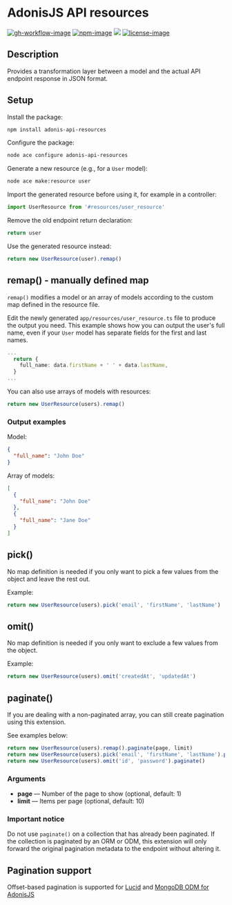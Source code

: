 # AdonisJS API resources

[![gh-workflow-image]][gh-workflow-url] [![npm-image]][npm-url] ![][typescript-image] [![license-image]][license-url]

## Description

Provides a transformation layer between a model and the actual API endpoint response in JSON format.

## Setup

Install the package:

```sh
npm install adonis-api-resources
```

Configure the package:

```sh
node ace configure adonis-api-resources
```

Generate a new resource (e.g., for a `User` model):

```sh
node ace make:resource user
```

Import the generated resource before using it, for example in a controller:

```typescript
import UserResource from '#resources/user_resource'
```

Remove the old endpoint return declaration:

```typescript
return user
```

Use the generated resource instead:

```typescript
return new UserResource(user).remap()
```

## remap() - manually defined map

`remap()` modifies a model or an array of models according to the custom map defined in the resource file.

Edit the newly generated `app/resources/user_resource.ts` file to produce the output you need. This example shows how you can output the user's full name, even if your `User` model has separate fields for the first and last names.

```typescript
...
  return {
    full_name: data.firstName + ' ' + data.lastName,
  }
...
```

You can also use arrays of models with resources:

```typescript
return new UserResource(users).remap()
```

### Output examples

Model:

```json
{
  "full_name": "John Doe"
}
```

Array of models:

```json
[
  {
    "full_name": "John Doe"
  },
  {
    "full_name": "Jane Doe"
  }
]
```

## pick()

No map definition is needed if you only want to pick a few values from the object and leave the rest out. 

Example:

```typescript
return new UserResource(users).pick('email', 'firstName', 'lastName')
```

## omit()

No map definition is needed if you only want to exclude a few values from the object. 

Example:

```typescript
return new UserResource(users).omit('createdAt', 'updatedAt')
```

## paginate()

If you are dealing with a non-paginated array, you can still create pagination using this extension. 

See examples below:

```typescript
return new UserResource(users).remap().paginate(page, limit)
return new UserResource(users).pick('email', 'firstName', 'lastName').paginate(page)
return new UserResource(users).omit('id', 'password').paginate()
```

### Arguments

- **page** — Number of the page to show (optional, default: 1)  
- **limit** — Items per page (optional, default: 10)

### Important notice

Do not use `paginate()` on a collection that has already been paginated. If the collection is paginated by an ORM or ODM, this extension will only forward the original pagination metadata to the endpoint without altering it.

## Pagination support

Offset-based pagination is supported for [Lucid](https://github.com/adonisjs/lucid) and [MongoDB ODM for AdonisJS](https://github.com/DreamsHive/adonis-odm)

[gh-workflow-image]: https://img.shields.io/github/actions/workflow/status/manomintis/adonis-api-resources/test.yml?style=for-the-badge
[gh-workflow-url]: https://github.com/manomintis/adonis-api-resources/actions/workflows/test.yml "Github action"

[npm-image]: https://img.shields.io/npm/v/adonis-api-resources/latest.svg?style=for-the-badge&logo=npm
[npm-url]: https://www.npmjs.com/package/adonis-api-resources/v/latest "npm"

[typescript-image]: https://img.shields.io/badge/Typescript-294E80.svg?style=for-the-badge&logo=typescript

[license-url]: LICENSE.md
[license-image]: https://img.shields.io/github/license/manomintis/adonis-api-resources?style=for-the-badge
